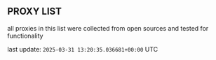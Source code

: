 ## PROXY LIST

all proxies in this list were collected from open sources and tested for functionality

last update: `2025-03-31 13:20:35.036681+00:00` UTC